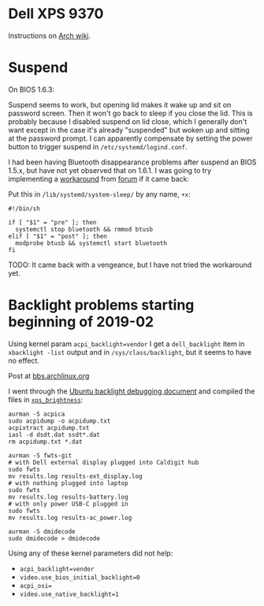 # Dell XPS 9370

Instructions on [Arch
wiki](https://wiki.archlinux.org/index.php/Dell_XPS_13_(9370)).

# Suspend

On BIOS 1.6.3:

Suspend seems to work, but opening lid makes it wake up and sit on password
screen. Then it won't go back to sleep if you close the lid. This is probably
because I disabled suspend on lid close, which I generally don't want except in
the case it's already "suspended" but woken up and sitting at the password
prompt. I can apparently compensate by setting the power button to trigger suspend in `/etc/systemd/logind.conf`.

I had been having Bluetooth disappearance problems after suspend an BIOS 1.5.x,
but have not yet observed that on 1.6.1. I was going to try implementing
a [workaround](https://bugs.launchpad.net/dell-sputnik/+bug/1766825/comments/26)
from [forum](https://www.dell.com/community/Linux-Developer-Systems/XPS-13-9370-no-bluetooth-after-suspend/td-p/6022892/page/10)
if it came back:

Put this in `/lib/systemd/system-sleep/` by any name, `+x`:

    #!/bin/sh
    
    if [ "$1" = "pre" ]; then
      systemctl stop bluetooth && rmmod btusb
    elif [ "$1" = "post" ]; then
      modprobe btusb && systemctl start bluetooth
    fi

TODO: It came back with a vengeance, but I have not tried the workaround yet.

# Backlight problems starting beginning of 2019-02

Using kernel param `acpi_backlight=vendor` I get a `dell_backlight` item in
`xbacklight -list` output and in `/sys/class/backlight`, but it seems to have no
effect.

Post at [bbs.archlinux.org](https://bbs.archlinux.org/viewtopic.php?pid=1831781)


I went through the [Ubuntu backlight debugging
document](https://wiki.ubuntu.com/Kernel/Debugging/Backlight)
and compiled the files in [`xps_brightness`](xps_brightness):

    aurman -S acpica
    sudo acpidump -o acpidump.txt
    acpixtract acpidump.txt
    iasl -d dsdt.dat ssdt*.dat
    rm acpidump.txt *.dat

    aurman -S fwts-git
    # with Dell external display plugged into Caldigit hub
    sudo fwts
    mv results.log results-ext_display.log
    # with nothing plugged into laptop
    sudo fwts
    mv results.log results-battery.log
    # with only power USB-C plugged in
    sudo fwts
    mv results.log results-ac_power.log

    aurman -S dmidecode
    sudo dmidecode > dmidecode

Using any of these kernel parameters did not help:

* `acpi_backlight=vendor`
* `video.use_bios_initial_backlight=0`
* `acpi_osi=`
* `video.use_native_backlight=1`

